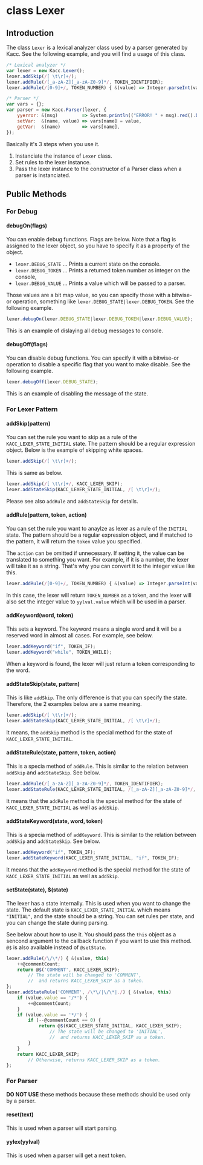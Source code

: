 # class Lexer

## Introduction

The class `Lexer` is a lexical analyzer class used by a parser generated by Kacc. See the following example, and you will find a usage of this class.

```javascript
/* Lexical analyzer */
var lexer = new Kacc.Lexer();
lexer.addSkip(/[ \t\r]+/);
lexer.addRule(/[_a-zA-Z][_a-zA-Z0-9]*/, TOKEN_IDENTIFIER);
lexer.addRule(/[0-9]+/, TOKEN_NUMBER) { &(value) => Integer.parseInt(value) };

/* Parser */
var vars = {};
var parser = new Kacc.Parser(lexer, {
    yyerror: &(msg)         => System.println(("ERROR! " + msg).red().bold()),
    setVar:  &(name, value) => vars[name] = value,
    getVar:  &(name)        => vars[name],
});
```

Basically it's 3 steps when you use it.

1. Instanciate the instance of `Lexer` class.
2. Set rules to the lexer instance.
3. Pass the lexer instance to the constructor of a Parser class when a parser is instanciated.

## Public Methods

### For Debug

#### debugOn(flags)

You can enable debug functions. Flags are below. Note that a flag is assigned to the lexer object, so you have to specify it as a property of the object.

- `lexer.DEBUG_STATE` ... Prints a current state on the console.
- `lexer.DEBUG_TOKEN` ... Prints a returned token number as integer on the console,
- `lexer.DEBUG_VALUE` ... Prints a value which will be passed to a parser.

Those values are a bit map value, so you can specify those with a bitwise-or operation, something like `lexer.DEBUG_STATE|lexer.DEBUG_TOKEN`. See the following example.

```javascript
lexer.debugOn(lexer.DEBUG_STATE|lexer.DEBUG_TOKEN|lexer.DEBUG_VALUE);
```

This is an example of dislaying all debug messages to console.

#### debugOff(flags)

You can disable debug functions. You can specify it with a bitwise-or operation to disable a specific flag that you want to make disable. See the following example.

```javascript
lexer.debugOff(lexer.DEBUG_STATE);
```

This is an example of disabling the message of the state.

### For Lexer Pattern

#### addSkip(pattern)

You can set the rule you want to skip as a rule of the `KACC_LEXER_STATE_INITIAL` state. The pattern should be a regular expression object. Below is the example of skipping white spaces.

```javascript
lexer.addSkip(/[ \t\r]+/);
```

This is same as below.

```javascript
lexer.addSkip(/[ \t\r]+/, KACC_LEXER_SKIP);
lexer.addStateSkip(KACC_LEXER_STATE_INITIAL, /[ \t\r]+/);
```

Please see also `addRule` and `addStateSkip` for details.

#### addRule(pattern, token, action)

You can set the rule you want to anaylze as lexer as a rule of the `INITIAL` state. The pattern should be a regular expression object, and if matched to the pattern, it will return the `token` value you specified.

The `action` can be omitted if unnecessary. If setting it, the value can be translated to something you want. For example, if it is a number, the lexer will take it as a string. That's why you can convert it to the integer value like this.

```javascript
lexer.addRule(/[0-9]+/, TOKEN_NUMBER) { &(value) => Integer.parseInt(value) };
```

In this case, the lexer will return `TOKEN_NUMBER` as a token, and the lexer will also set the integer value to `yylval.value` which will be used in a parser.

#### addKeyword(word, token)

This sets a keyword. The keyword means a single word and it will be a reserved word in almost all cases. For example, see below.

```javascript
lexer.addKeyword("if", TOKEN_IF);
lexer.addKeyword("while", TOKEN_WHILE);
```

When a keyword is found, the lexer will just return a token corresponding to the word.

#### addStateSkip(state, pattern)

This is like `addSkip`. The only difference is that you can specify the state. Therefore, the 2 examples below are a same meaning.

```javascript
lexer.addSkip(/[ \t\r]+/);
lexer.addStateSkip(KACC_LEXER_STATE_INITIAL, /[ \t\r]+/);
```

It means, the `addSkip` method is the special method for the state of `KACC_LEXER_STATE_INITIAL`.

#### addStateRule(state, pattern, token, action)

This is a specia method of `addRule`. This is similar to the relation between `addSkip` and `addStateSkip`. See below.

```javascript
lexer.addRule(/[_a-zA-Z][_a-zA-Z0-9]*/, TOKEN_IDENTIFIER);
lexer.addStateRule(KACC_LEXER_STATE_INITIAL, /[_a-zA-Z][_a-zA-Z0-9]*/, TOKEN_IDENTIFIER);
```

It means that the `addRule` method is the special method for the state of `KACC_LEXER_STATE_INITIAL` as well as `addSkip`.

#### addStateKeyword(state, word, token)

This is a specia method of `addKeyword`. This is similar to the relation between `addSkip` and `addStateSkip`. See below.

```javascript
lexer.addKeyword("if", TOKEN_IF);
lexer.addStateKeyword(KACC_LEXER_STATE_INITIAL, "if", TOKEN_IF);
```

It means that the `addKeyword` method is the special method for the state of `KACC_LEXER_STATE_INITIAL` as well as `addSkip`.

#### setState(state), $(state)

The lexer has a state internally. This is used when you want to change the state. The default state is `KACC_LEXER_STATE_INITIAL` which means `"INITIAL"`, and the state should be a string. You can set rules per state, and you can change the state during parsing.

See below about how to use it. You should pass the `this` object as a sencond argument to the callback function if you want to use this method. `@$` is also available instead of `@setState`.

```javascript
lexer.addRule(/\/\*/) { &(value, this)
    ++@commentCount;
    return @$('COMMENT', KACC_LEXER_SKIP);
        // The state will be changed to 'COMMENT',
        //  and returns KACC_LEXER_SKIP as a token.
};
lexer.addStateRule('COMMENT', /\*\/|\/\*|./) { &(value, this)
    if (value.value == '/*') {
        ++@commentCount;
    }
    if (value.value == '*/') {
        if (--@commentCount == 0) {
            return @$(KACC_LEXER_STATE_INITIAL, KACC_LEXER_SKIP);
                // The state will be changed to 'INITIAL',
                //  and returns KACC_LEXER_SKIP as a token.
        }
    }
    return KACC_LEXER_SKIP;
        // Otherwise, returns KACC_LEXER_SKIP as a token.
};
```

### For Parser

**DO NOT USE** these methods because these methods should be used only by a parser.

#### reset(text)

This is used when a parser will start parsing.

#### yylex(yylval)

This is used when a parser will get a next token.
